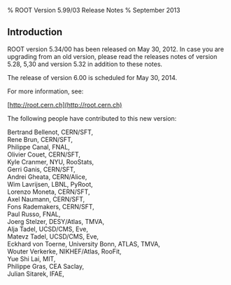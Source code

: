 % ROOT Version 5.99/03 Release Notes
% September 2013
<a name="TopOfPage"></a>

## Introduction

ROOT version 5.34/00 has been released on May 30, 2012. In case you
are upgrading from an old version, please read the releases notes of
version 5.28, 5,30 and version 5.32 in addition to these notes.

The release of version 6.00 is scheduled for May 30, 2014.

For more information, see:

[http://root.cern.ch](http://root.cern.ch)

The following people have contributed to this new version:

 Bertrand Bellenot, CERN/SFT,\
 Rene Brun, CERN/SFT,\
 Philippe Canal, FNAL,\
 Olivier Couet, CERN/SFT,\
 Kyle Cranmer, NYU, RooStats,\
 Gerri Ganis, CERN/SFT,\
 Andrei Gheata, CERN/Alice,\
 Wim Lavrijsen, LBNL, PyRoot,\
 Lorenzo Moneta, CERN/SFT,\
 Axel Naumann, CERN/SFT,\
 Fons Rademakers, CERN/SFT,\
 Paul Russo, FNAL, \
 Joerg Stelzer, DESY/Atlas, TMVA, \
 Alja Tadel, UCSD/CMS, Eve, \
 Matevz Tadel, UCSD/CMS, Eve, \
 Eckhard von Toerne, University Bonn, ATLAS, TMVA, \
 Wouter Verkerke, NIKHEF/Atlas, RooFit, \
 Yue Shi Lai, MIT, \
 Philippe Gras, CEA Saclay, \
 Julian Sitarek, IFAE,

